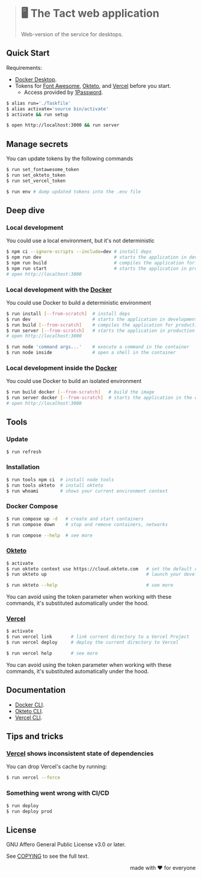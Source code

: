 > # 🖥️ The Tact web application
>
> Web-version of the service for desktops.

## Quick Start

Requirements:

- [Docker Desktop][Docker].
- Tokens for [Font Awesome][], [Okteto][], and [Vercel][] before you start.
  - Access provided by [1Password][].

[1Password]:      https://1password.com/
[Docker]:         https://www.docker.com/products/docker-desktop/
[Font Awesome]:   https://fontawesome.com/
[Okteto]:         https://www.okteto.com/
[Vercel]:         https://vercel.com/

```bash
$ alias run='./Taskfile'
$ alias activate='source bin/activate'
$ activate && run setup

$ open http://localhost:3000 && run server
```

## Manage secrets

You can update tokens by the following commands

```bash
$ run set_fontawesome_token
$ run set_okteto_token
$ run set_vercel_token

$ run env # dump updated tokens into the .env file
```

## Deep dive

### Local development

You could use a local environment, but it's not deterministic

```bash
$ npm ci --ignore-scripts --include=dev # install deps
$ npm run dev                           # starts the application in development mode
$ npm run build                         # compiles the application for production deployment
$ npm run start                         # starts the application in production mode
# open http://localhost:3000
```

### Local development with the [Docker][]

You could use Docker to build a deterministic environment

```bash
$ run install [--from-scratch]  # install deps
$ run dev                       # starts the application in development mode
$ run build [--from-scratch]    # compiles the application for production deployment
$ run server [--from-scratch]   # starts the application in production mode
# open http://localhost:3000

$ run node 'command args...'    # execute a command in the container
$ run node inside               # open a shell in the container
```

### Local development inside the [Docker][]

You could use Docker to build an isolated environment

```bash
$ run build docker [--from-scratch]   # build the image
$ run server docker [--from-scratch]  # starts the application in the container
# open http://localhost:3000
```

## Tools

### Update

```bash
$ run refresh
```

### Installation

```bash
$ run tools npm ci  # install node tools
$ run tools okteto  # install okteto
$ run whoami        # shows your current environment context
```

### Docker Compose

```bash
$ run compose up -d   # create and start containers
$ run compose down    # stop and remove containers, networks

$ run compose --help  # see more
```

### [Okteto][]

```bash
$ activate
$ run okteto context use https://cloud.okteto.com   # set the default context
$ run okteto up                                     # launch your development environment

$ run okteto --help                                 # see more
```

You can avoid using the token parameter when working with these commands,
it's substituted automatically under the hood.

### [Vercel][]

```bash
$ activate
$ run vercel link       # link current directory to a Vercel Project
$ run vercel deploy     # deploy the current directory to Vercel

$ run vercel help       # see more
```

You can avoid using the token parameter when working with these commands,
it's substituted automatically under the hood.

## Documentation

- [Docker CLI](https://docs.docker.com/engine/reference/commandline/cli/).
- [Okteto CLI](https://www.okteto.com/docs/cloud/okteto-cli/).
- [Vercel CLI](https://vercel.com/docs/cli).

## Tips and tricks

### [Vercel][] shows inconsistent state of dependencies

You can drop Vercel's cache by running:

```bash
$ run vercel --force
```

### Something went wrong with CI/CD

```bash
$ run deploy
$ run deploy prod
```

## License

GNU Affero General Public License v3.0 or later.

See [COPYING](COPYING) to see the full text.

<p align="right">made with ❤️ for everyone</p>
